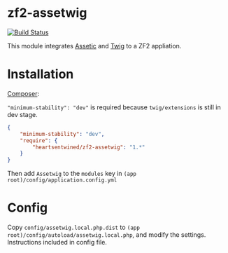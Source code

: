 # zf2-assetwig

[![Build Status](https://secure.travis-ci.org/heartsentwined/zf2-assetwig.png)](http://travis-ci.org/heartsentwined/zf2-assetwig)

This module integrates [Assetic](https://github.com/kriswallsmith/assetic) and [Twig](http://twig.sensiolabs.org/) to a ZF2 appliation.

# Installation

[Composer](http://getcomposer.org/):

`"minimum-stability": "dev"` is required because `twig/extensions` is still in dev stage.

```json
{
    "minimum-stability": "dev",
    "require": {
        "heartsentwined/zf2-assetwig": "1.*"
    }
}
```

Then add `Assetwig` to the `modules` key in `(app root)/config/application.config.yml`

# Config

Copy `config/assetwig.local.php.dist` to `(app root)/config/autoload/assetwig.local.php`, and modify the settings. Instructions included in config file.
